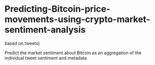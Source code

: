 # Predicting-Bitcoin-price-movements-using-crypto-market-sentiment-analysis
based on tweets)

Predict the market sentiment about Bitcoin as an aggregation of the individual tweet sentiment and metadata
